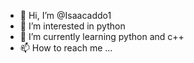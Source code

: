 - 👋 Hi, I’m @Isaacaddo1
- 👀 I’m interested in python
- 🌱 I’m currently learning python and c++ 
- 📫 How to reach me ...

<!---
Isaacaddo1/Isaacaddo1 is a ✨ special ✨ repository because its `README.md` (this file) appears on your GitHub profile.
You can click the Preview link to take a look at your changes.
--->
